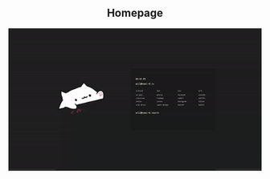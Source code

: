 <h2 align="center">Homepage</h2>  

<p align="center">
  <img src="https://github.com/millaizha/firefox-dots/blob/main/homepage/images/homepage.gif" />
</p>
